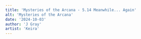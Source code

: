 ```yaml
---
title: 'Mysteries of the Arcana - 5.14 Meanwhile... Again'
alt: 'Mysteries of the Arcana'
date: '2024-10-03'
author: 'J Gray'
artist: 'Keira'
---
```

